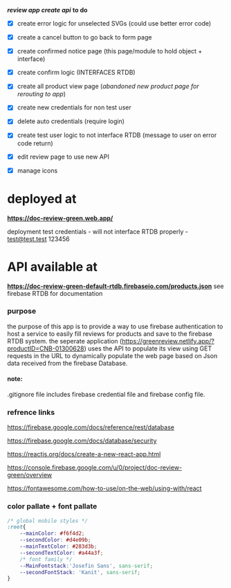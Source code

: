 ***review app create api***
**to do**
- [x] create error logic for unselected SVGs (could use better error code)
- [x] create a cancel button to go back to form page
- [x] create confirmed notice page (this page/module to hold object + interface)
- [x] create confirm logic (INTERFACES RTDB)
- [x] create all product view page (_abandoned new product page for rerouting to app_)
- [x]  create new credentials for non test user
- [x] delete auto credentials (require login)
- [x]  create test user logic to not interface RTDB (message to user on error code return)

- [x] edit review page to use new API

- [x] manage icons 


# deployed at
**https://doc-review-green.web.app/**

deployment test credentials - will not interface RTDB properly -
test@test.test
123456

# API available at 
**https://doc-review-green-default-rtdb.firebaseio.com/products.json**
see firebase RTDB for documentation 



### purpose
the purpose of this app is to provide a way to use firebase authentication to host a service to easily fill reviews for products and save to the firebase RTDB system. 
the seperate application (https://greenreview.netlify.app/?productID=CNB-01300628) uses the API to populate its view using GET requests in the URL to dynamically populate the web page based on Json data received from the firebase Database.

#### note:
.gitignore file includes firebase credential file and firebase config file. 






### refrence links

https://firebase.google.com/docs/reference/rest/database

https://firebase.google.com/docs/database/security

https://reactjs.org/docs/create-a-new-react-app.html

https://console.firebase.google.com/u/0/project/doc-review-green/overview

https://fontawesome.com/how-to-use/on-the-web/using-with/react


### color pallate + font pallate

``` css
/* global mobile styles */
:root{
    --mainColor: #f6f4d2;
    --secondColor: #d4e09b;
    --mainTextColor: #283d3b;
    --secondTextColor: #a44a3f;
    /* font family */
    --MainFontstack:'Josefin Sans', sans-serif; 
    --secondFontStack: 'Kanit', sans-serif;
}
```
